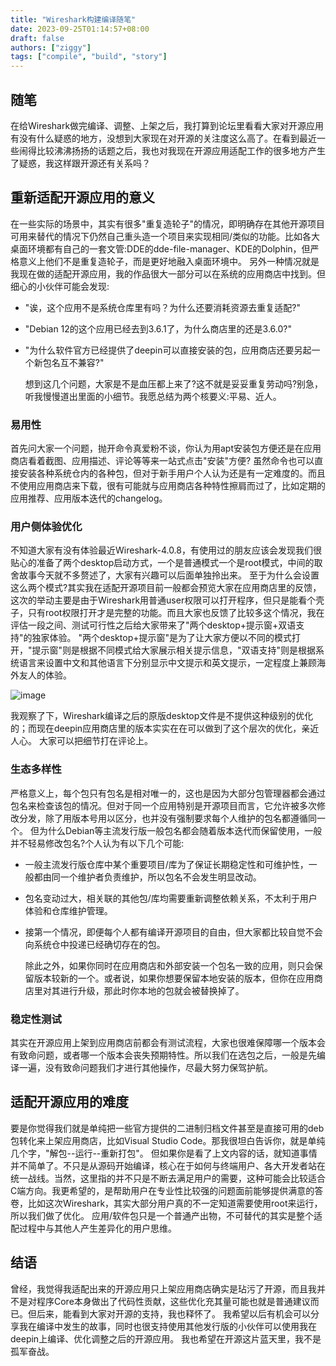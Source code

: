 ```yaml
---
title: "Wireshark构建编译随笔"
date: 2023-09-25T01:14:57+08:00
draft: false
authors: ["ziggy"]
tags: ["compile", "build", "story"]
---
```


## 随笔

在给Wireshark做完编译、调整、上架之后，我打算到论坛里看看大家对开源应用有没有什么疑惑的地方，没想到大家现在对开源的关注度这么高了。在看到最近一些闹得比较沸沸扬扬的话题之后，我也对我现在开源应用适配工作的很多地方产生了疑惑，我这样跟开源还有关系吗？

## 重新适配开源应用的意义

在一些实际的场景中，其实有很多"重复造轮子"的情况，即明确存在其他开源项目可用来替代的情况下仍然自己重头造一个项目来实现相同/类似的功能。比如各大桌面环境都有自己的一套文管:DDE的dde-file-manager、KDE的Dolphin，但严格意义上他们不是重复造轮子，而是更好地融入桌面环境中。
另外一种情况就是我现在做的适配开源应用，我的作品很大一部分可以在系统的应用商店中找到。但细心的小伙伴可能会发现:

* "诶，这个应用不是系统仓库里有吗？为什么还要消耗资源去重复适配?"
* "Debian 12的这个应用已经去到3.6.1了，为什么商店里的还是3.6.0?"
* "为什么软件官方已经提供了deepin可以直接安装的包，应用商店还要另起一个新包名互不兼容?"

  想到这几个问题，大家是不是血压都上来了?这不就是妥妥重复劳动吗?别急，听我慢慢道出里面的小细节。我愿总结为两个核要义:平易、近人。

### 易用性

首先问大家一个问题，抛开命令真爱粉不谈，你认为用apt安装包方便还是在应用商店看着截图、应用描述、评论等等来一站式点击"安装"方便?
虽然命令也可以直接安装各种系统仓内的各种包，但对于新手用户个人认为还是有一定难度的。而且不使用应用商店来下载，很有可能就与应用商店各种特性擦肩而过了，比如定期的应用推荐、应用版本迭代的changelog。

### 用户侧体验优化

不知道大家有没有体验最近Wireshark-4.0.8，有使用过的朋友应该会发现我们很贴心的准备了两个desktop启动方式，一个是普通模式一个是root模式，中间的取舍故事今天就不多赘述了，大家有兴趣可以后面单独拎出来。
至于为什么会设置这么两个模式?其实我在适配开源项目前一般都会预览大家在应用商店里的反馈，这次的举动主要是由于Wireshark用普通user权限可以打开程序，但只是能看个壳子，只有root权限打开才是完整的功能。而且大家也反馈了比较多这个情况，我在评估一段之间、测试可行性之后给大家带来了"两个desktop+提示窗+双语支持"的独家体验。
"两个desktop+提示窗"是为了让大家方便以不同的模式打开，"提示窗"则是根据不同模式给大家展示相关提示信息，"双语支持"则是根据系统语言来设置中文和其他语言下分别显示中文提示和英文提示，一定程度上兼顾海外友人的体验。

![image](https://storage.deepin.org/thread/202309071547445194_MTY4ODg1NTA3OTQ2MTg2MQ_195246_7TDtqIUatOie8hMn_1693545829.png)

我观察了下，Wireshark编译之后的原版desktop文件是不提供这种级别的优化的；而现在deepin应用商店里的版本实实在在可以做到了这个层次的优化，亲近人心。
大家可以把细节打在评论上。

### 生态多样性

严格意义上，每个包只有包名是相对唯一的，这也是因为大部分包管理器都会通过包名来检查该包的情况。但对于同一个应用特别是开源项目而言，它允许被多次修改分发，除了用版本号用以区分，也并没有强制要求每个人维护的包名都遵循同一个。
但为什么Debian等主流发行版一般包名都会随着版本迭代而保留使用，一般并不轻易修改包名?个人认为有以下几个可能:

* 一般主流发行版仓库中某个重要项目/库为了保证长期稳定性和可维护性，一般都由同一个维护者负责维护，所以包名不会发生明显改动。
* 包名变动过大，相关联的其他包/库均需要重新调整依赖关系，不太利于用户体验和仓库维护管理。
* 接第一个情况，即便每个人都有编译开源项目的自由，但大家都比较自觉不会向系统仓中投递已经确切存在的包。

  除此之外，如果你同时在应用商店和外部安装一个包名一致的应用，则只会保留版本较新的一个。或者说，如果你想要保留本地安装的版本，但你在应用商店里对其进行升级，那此时你本地的包就会被替换掉了。

### 稳定性测试

其实在开源应用上架到应用商店前都会有测试流程，大家也很难保障哪一个版本会有致命问题，或者哪一个版本会丧失预期特性。所以我们在选包之后，一般是先编译一遍，没有致命问题我们才进行其他操作，尽最大努力保驾护航。

## 适配开源应用的难度

要是你觉得我们就是单纯把一些官方提供的二进制归档文件甚至是直接可用的deb包转化来上架应用商店，比如Visual Studio Code。那我很坦白告诉你，就是单纯几个字，"解包--运行--重新打包"。
但如果你是看了上文内容的话，就知道事情并不简单了。不只是从源码开始编译，核心在于如何与终端用户、各大开发者站在统一战线。当然，这里指的并不只是不断去满足用户的需要，这种可能会比较适合C端方向。我更希望的，是帮助用户在专业性比较强的问题面前能够提供满意的答卷，比如这次Wireshark，其实大部分用户真的不一定知道需要使用root来运行，所以我们做了优化。
应用/软件包只是一个普通产出物，不可替代的其实是整个适配过程中与其他人产生差异化的用户思维。

## 结语

曾经，我觉得我适配出来的开源应用只上架应用商店确实是玷污了开源，而且我并不是对程序Core本身做出了代码性贡献，这些优化充其量可能也就是普通建议而已。但后来，能看到大家对开源的支持，我也释怀了。
我希望以后有机会可以分享我在编译中发生的故事，同时也很支持使用其他发行版的小伙伴可以使用我在deepin上编译、优化调整之后的开源应用。
我也希望在开源这片蓝天里，我不是孤军奋战。
